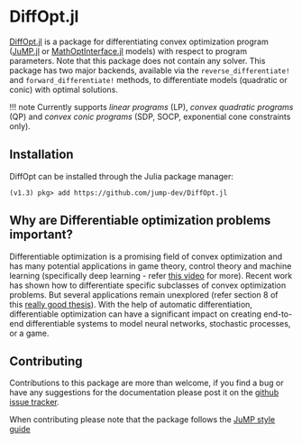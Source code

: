 # DiffOpt.jl

[DiffOpt.jl](https://github.com/jump-dev/DiffOpt.jl) is a package for differentiating convex optimization program ([JuMP.jl](https://github.com/jump-dev/JuMP.jl) or [MathOptInterface.jl](https://github.com/jump-dev/MathOptInterface.jl) models) with respect to program parameters. Note that this package does not contain any solver.
This package has two major backends, available via the `reverse_differentiate!` and `forward_differentiate!` methods, to differentiate models (quadratic or conic) with optimal solutions.

!!! note
    Currently supports *linear programs* (LP), *convex quadratic programs* (QP) and *convex conic programs* (SDP, SOCP, exponential cone constraints only). 


## Installation

DiffOpt can be installed through the Julia package manager:
```
(v1.3) pkg> add https://github.com/jump-dev/DiffOpt.jl
```

## Why are Differentiable optimization problems important?

Differentiable optimization is a promising field of convex optimization and has many potential applications in game theory, control theory and machine learning (specifically deep learning - refer [this video](https://www.youtube.com/watch?v=NrcaNnEXkT8) for more).
Recent work has shown how to differentiate specific subclasses of convex optimization problems. But several applications remain unexplored (refer section 8 of this [really good thesis](https://github.com/bamos/thesis)). With the help of automatic differentiation, differentiable optimization can have a significant impact on creating end-to-end differentiable systems to model neural networks, stochastic processes, or a game.


## Contributing

Contributions to this package are more than welcome, if you find a bug or have any suggestions for the documentation please post it on the [github issue tracker](https://github.com/jump-dev/DiffOpt.jl/issues).

When contributing please note that the package follows the [JuMP style guide](https://jump.dev/JuMP.jl/stable/style/)
